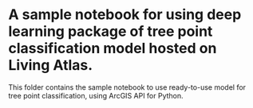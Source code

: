 # A sample notebook for using deep learning package of tree point classification model hosted on Living Atlas.


This folder contains the sample notebook to use ready-to-use model for tree point classification, using ArcGIS API for Python.

